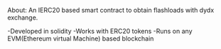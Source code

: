 About:
An IERC20 based smart contract to obtain flashloads with dydx exchange.

-Developed in solidity
-Works with ERC20 tokens
-Runs on any EVM(Ethereum virtual Machine) based blockchain